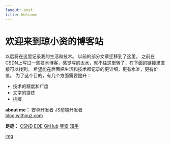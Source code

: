 ```yaml
---
layout: post
title: Welcome
---
```


# 欢迎来到琼小资的博客站

以后将在这里记录我的生活和技术。
以前的部分文章迁移到了这里。
之前在CSDN上写过一些技术博客，感觉写的太水，就不往这里转了，在下面的链接里直接可以找到。
希望能在后面把生活和技术都记录的更详细，更有水准，更有价值。
为了这个目的，有几个方面需要提升：

* 技术的精度和广度
* 文字的提炼
* 排版



<b>about me：</b>
	安卓开发者     JS前端开发者  
	[blog.withouz.com](http://blog.withouz.com)

<b>足迹：</b>
	[CSND](http://blog.csdn.net/luozhi3527)    [EOE](http://www.eoeandroid.com/space-uid-647584.html)    [GitHub](https://github.com/vicent900527)		[豆瓣](http://www.douban.com/people/54613644/)    [知乎](http://www.zhihu.com/people/qiong-xiao-zi)    


[img](./images/qr_code_blog.png)
